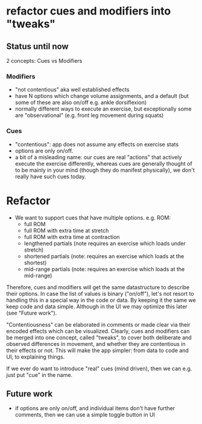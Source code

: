 # refactor cues and modifiers into "tweaks"

## Status until now

2 concepts: Cues vs Modifiers

### Modifiers
* "not contentious" aka well established effects
* have N options which change volume assignments, and a default (but some of these are also on/off e.g. ankle dorsiflexion)
* normally different ways to execute an exercise, but exceptionally some are "observational" (e.g. front leg movement during squats)

### Cues
* "contentious": app does not assume any effects on exercise stats
* options are only on/off. 
* a bit of a misleading name: our cues are real "actions" that actively execute the exercise differently, whereas cues are generally thought of to be mainly in your mind (though they do manifest physically), we don't really have such cues today.

# Refactor

* We want to support cues that have multiple options. e.g. ROM:
    - full ROM
    - full ROM with extra time at stretch
    - full ROM with extra time at contraction
    - lengthened partials (note requires an exercise which loads under stretch)
    - shortened partials (note: requires an exercise which loads at the shortest)
    - mid-range partials (note: requires an exercise which loads at the mid-range)

Therefore, cues and modifiers will get the same datastructure to describe their options.
In case the list of values is binary ("on/off"), let's not resort to handling this in a special way in the code or data. By keeping it the same we keep code and data simple.  Although in the UI we may optimize this later (see "Future work").

"Contentiousness" can be elaborated in comments or made clear via their encoded effects which can be visualized.
Clearly, cues and modifiers can be merged into one concept, called "tweaks", to cover both deliberate and observed differences in movement, and whether they are contentious in their effects or not. This will make the app simpler: from data to code and UI, to explaining things.

If we ever do want to introduce "real" cues (mind driven), then we can e.g. just put "cue" in the name.

## Future work
- if options are only on/off, and individual items don't have further comments, then we can use a simple toggle button in UI